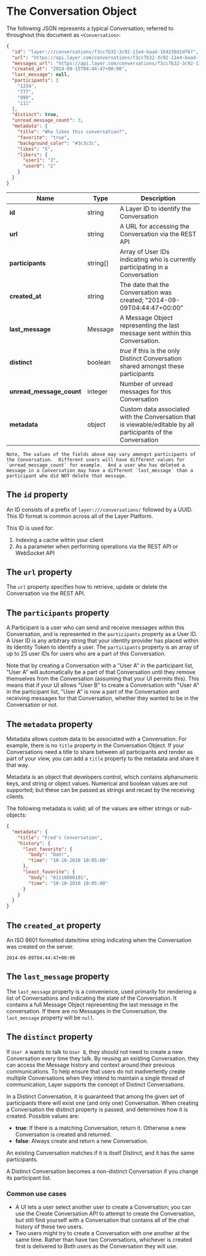 # The Conversation Object

The following JSON represents a typical Conversation; referred to throughout this document as `<Conversation>`:

```json
{
  "id": "layer:///conversations/f3cc7b32-3c92-11e4-baad-164230d1df67",
  "url": "https://api.layer.com/conversations/f3cc7b32-3c92-11e4-baad-164230d1df67",
  "messages_url": "https://api.layer.com/conversations/f3cc7b32-3c92-11e4-baad-164230d1df67/messages",
  "created_at": "2014-09-15T04:44:47+00:00",
  "last_message": null,
  "participants": [
    "1234",
    "777",
    "999",
    "111"
  ],
  "distinct": true,
  "unread_message_count": 3,
  "metadata": {
    "title": "Who likes this conversation?",
    "favorite": "true",
    "background_color": "#3c3c3c",
    "likes": "5",
    "likers": {
      "user1": "3",
      "user8": "2"
    }
  }
}
```

| Name    | Type |  Description  |
|---------|------|---------------|
| **id** | string | A Layer ID to identify the Conversation |
| **url** | string | A URL for accessing the Conversation via the REST API |
| **participants** | string[] | Array of User IDs indicating who is currently participating in a Conversation |
| **created_at** | string | The date that the Conversation was created; "2014-09-09T04:44:47+00:00" |
| **last_message** | Message | A Message Object representing the last message sent within this Conversation.  |
| **distinct** | boolean | *true* if this is the only Distinct Conversation shared amongst these participants |
| **unread_message_count** | integer | Number of unread messages for this Conversation |
| **metadata** | object | Custom data associated with the Conversation that is viewable/editable by all participants of the Conversation |



```emphasis
Note, The values of the fields above may vary amongst participants of the Conversation.  Different users will have different values for `unread_message_count` for example.  And a user who has deleted a message in a Conversation may have a different `last_message` than a participant who did NOT delete that message.
```

## The `id` property

An ID consists of a prefix of `layer:///conversations/` followed by a UUID.  This ID format is common across all of the Layer Platform.

This ID is used for:

1. Indexing a cache within your client
2. As a parameter when performing operations via the REST API or WebSocket API


## The `url` property

The `url` property specifies how to retrieve, update or delete the Conversation via the REST API.

## The `participants` property

A Participant is a user who can send and receive messages within this Conversation, and is represented in the `participants` property as a User ID.  A User ID is any arbitrary string that your identity provider has placed within its Identity Token to identify a user.  The `participants` property is an array of up to 25 user IDs for users who are a part of this Conversation.

Note that by creating a Conversation with a "User A" in the participant list, "User A" will automatically be a part of that Conversation until they remove themselves from the Conversation (assuming that your UI permits this).  This means that if your UI allows "User B" to create a Conversation with "User A" in the participant list, "User A" is now a part of the Conversation and receiving messages for that Conversation, whether they wanted to be in the Conversation or not.

## The `metadata` property

Metadata allows custom data to be associated with a Conversation.  For example, there is no `title` property in the Conversation Object.  If your Conversations need a title to share between all participants and render as part of your view, you can add a `title` property to the metadata and share it that way.

Metadata is an object that developers control, which contains alphanumeric keys, and string or object values.  Numerical and boolean values are not supported; but these can be passed as strings and recast by the receiving clients.

The following metadata is valid; all of the values are either strings or sub-objects:

```json
{
  "metadata": {
    "title": "Fred's Conversation",
    "history": {
      "last_favorite": {
        "body": "Doh!",
        "time": "10-10-2010 10:05:00"
      },
      "least_favorite": {
        "body": "01110000101",
        "time": "10-10-2010 10:05:00"
      }
    }
  }
}
```

## The `created_at` property

An ISO 8601 formatted date/time string indicating when the Conversation was created on the server.

`2014-09-09T04:44:47+00:00`

## The `last_message` property

The `last_message` property is a convenience, used primarily for rendering a list of Conversations and indicating the state of the Conversation.  It contains a full Message Object representing the last message in the conversation.  If there are no Messages in the Conversation, the `last_message` property will be `null`.


## The `distinct` property

If `User A` wants to talk to `User B`, they should not need to create a new Conversation every time they talk. By reusing an existing Conversation, they can access the Message history and context around their previous communications. To help ensure that users do not inadvertently create multiple Conversations when they intend to maintain a single thread of communication, Layer supports the concept of Distinct Conversations.

In a Distinct Conversation, it is guaranteed that among the given set of participants there will exist one (and only one) Conversation. When creating a Conversation the distinct property is passed, and determines how it is created. Possible values are:

* **true**: If there is a matching Conversation, return it. Otherwise a new Conversation is created and returned.
* **false**: Always create and return a new Conversation.

An existing Conversation matches if it is itself Distinct, and it has the same participants.

A Distinct Conversation becomes a non-distinct Conversation if you change its participant list.

### Common use cases

* A UI lets a user select another user to create a Conversation; you can use the Create Conversation API to attempt to create the Conversation, but still find yourself with a Conversation that contains all of the chat history of these two users.
* Two users might try to create a Conversation with one another at the same time.  Rather than have two Conversations, whichever is created first is delivered to Both users as the Conversation they will use.
